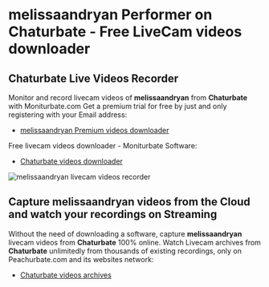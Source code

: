 # melissaandryan Performer on Chaturbate - Free LiveCam videos downloader

## Chaturbate Live Videos Recorder

Monitor and record livecam videos of **melissaandryan** from **Chaturbate** with Moniturbate.com
Get a premium trial for free by just and only registering with your Email address:
* [melissaandryan Premium videos downloader](https://moniturbate.com/request-demo-licence-key.html)

Free livecam videos downloader - Moniturbate Software:
* [Chaturbate videos downloader](https://moniturbate.com/moniturbate-download-software.html)

![melissaandryan livecam videos recorder](https://peachurnet.com/templates/moniturbate-software.png)


## Capture melissaandryan videos from the Cloud and watch your recordings on Streaming

Without the need of downloading a software, capture **melissaandryan** livecam videos from **Chaturbate** 100% online.
Watch Livecam archives from **Chaturbate** unlimitedly from thousands of existing recordings, only on Peachurbate.com and its websites network:
* [Chaturbate videos archives](https://peachurnet.com/)